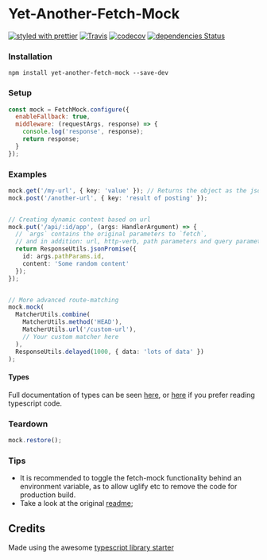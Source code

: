 # Yet-Another-Fetch-Mock

[![styled with prettier](https://img.shields.io/badge/styled_with-prettier-ff69b4.svg)](https://github.com/prettier/prettier)
[![Travis](https://img.shields.io/travis/nutgaard/yet-another-fetch-mock.svg)](https://travis-ci.org/nutgaard/yet-another-fetch-mock)
[![codecov](https://codecov.io/gh/nutgaard/yet-another-fetch-mock/branch/master/graph/badge.svg)](https://codecov.io/gh/nutgaard/yet-another-fetch-mock)
[![dependencies Status](https://david-dm.org/nutgaard/yet-another-fetch-mock/status.svg)](https://david-dm.org/nutgaard/yet-another-fetch-mock)

### Installation

```
npm install yet-another-fetch-mock --save-dev
```

### Setup 

```javascript
const mock = FetchMock.configure({
  enableFallback: true,
  middleware: (requestArgs, response) => {
    console.log('response', response);
    return response;
  }
});
```

### Examples
```typescript
mock.get('/my-url', { key: 'value' }); // Returns the object as the json-response
mock.post('/another-url', { key: 'result of posting' });


// Creating dynamic content based on url
mock.put('/api/:id/app', (args: HandlerArgument) => {
  // `args` contains the original parameters to `fetch`,
  // and in addition: url, http-verb, path parameters and query parameters
  return ResponseUtils.jsonPromise({
    id: args.pathParams.id,
    content: 'Some random content'
  }); 
});


// More advanced route-matching
mock.mock(
  MatcherUtils.combine(
    MatcherUtils.method('HEAD'),
    MatcherUtils.url('/custom-url'),
    // Your custom matcher here
  ),
  ResponseUtils.delayed(1000, { data: 'lots of data' })
);
```

#### Types
Full documentation of types can be seen [here](https://www.utgaard.xyz/yet-another-fetch-mock/),
or [here](https://github.com/nutgaard/yet-another-fetch-mock/blob/master/src/types.ts) if you prefer reading typescript code.


### Teardown

```javascript
mock.restore();
```



### Tips

* It is recommended to toggle the fetch-mock functionality behind an environment variable, as to allow uglify etc to remove the code for production build.
* Take a look at the original [readme](https://github.com/alexjoverm/typescript-library-starter/blob/master/README.md);


## Credits

Made using the awesome [typescript library starter](https://github.com/alexjoverm/typescript-library-starter) 

